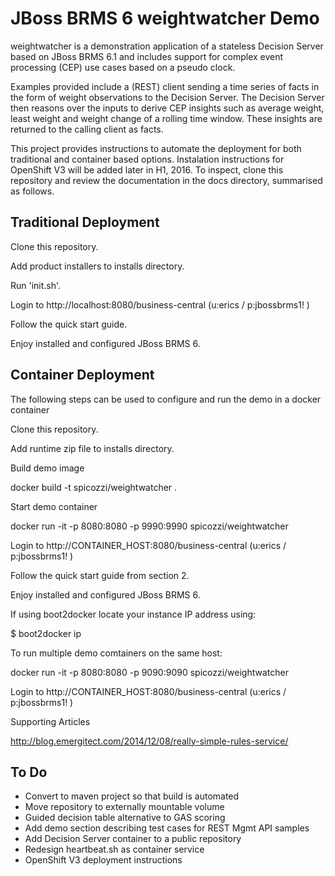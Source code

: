 JBoss BRMS 6 weightwatcher Demo
===============================

weightwatcher is a demonstration application of a stateless Decision Server based on JBoss BRMS 6.1 and includes support for complex event processing (CEP) use cases based on a pseudo clock.  

Examples provided include a (REST) client sending a time series of facts in the form of weight observations to the Decision Server.  The Decision Server then reasons over the inputs to derive CEP insights such as average weight, least weight and weight change of a rolling time window. These insights are returned to the calling client as facts.

This project provides instructions to automate the deployment for both traditional and container based options. Instalation instructions for OpenShift V3 will be added later in H1, 2016.  To inspect, clone this repository and review the documentation in the docs directory, summarised as follows.

Traditional Deployment
-----------------------

Clone this repository.

Add product installers to installs directory.

Run 'init.sh'.

Login to http://localhost:8080/business-central (u:erics / p:jbossbrms1! )

Follow the quick start guide.

Enjoy installed and configured JBoss BRMS 6.

Container Deployment
--------------------

The following steps can be used to configure and run the demo in a docker container

Clone this repository.

Add runtime zip file to installs directory.

Build demo image

docker build -t spicozzi/weightwatcher .

Start demo container

docker run -it -p 8080:8080 -p 9990:9990 spicozzi/weightwatcher

Login to http://CONTAINER_HOST:8080/business-central (u:erics / p:jbossbrms1! )

Follow the quick start guide from section 2.

Enjoy installed and configured JBoss BRMS 6.

If using boot2docker locate your instance IP address using:

$ boot2docker ip

To run multiple demo comtainers on the same host:

docker run -it -p 8080:8080 -p 9090:9090 spicozzi/weightwatcher

Login to http://CONTAINER_HOST:8080/business-central (u:erics / p:jbossbrms1! )

Supporting Articles

http://blog.emergitect.com/2014/12/08/really-simple-rules-service/

To Do
-----

* Convert to maven project so that build is automated
* Move repository to externally mountable volume
* Guided decision table alternative to GAS scoring
* Add demo section describing test cases for REST Mgmt API samples
* Add Decision Server container to a public repository
* Redesign heartbeat.sh as container service
* OpenShift V3 deployment instructions

